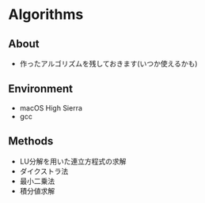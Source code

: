 # Algorithms

## About

- 作ったアルゴリズムを残しておきます(いつか使えるかも)

## Environment

- macOS High Sierra
- gcc

## Methods

- LU分解を用いた連立方程式の求解
- ダイクストラ法
- 最小二乗法
- 積分値求解
